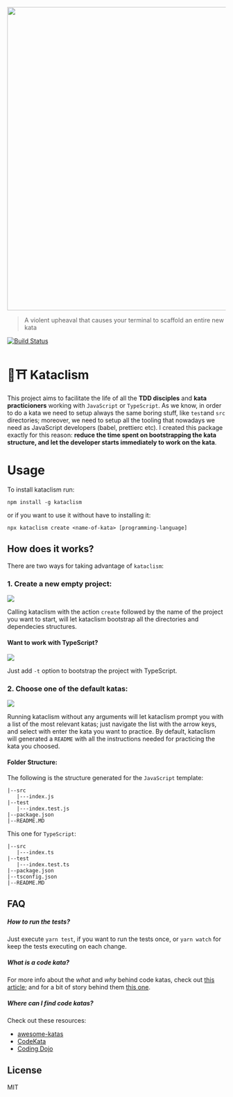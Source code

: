 <p align="center">
   <img src="https://github.com/glippi/kataclism/blob/master/kataclism.svg" width="700"/>
</p>

> A violent upheaval that causes your terminal to scaffold an entire new kata

[![Build Status](https://travis-ci.com/glippi/kataclism.svg?branch=master)](https://travis-ci.com/glippi/kataclism)

# 🥋⛩️ Kataclism
This project aims to facilitate the life of all the **TDD disciples** and **kata practicioners** working with `JavaScript` or `TypeScript`.
As we know, in order to do a kata we need to setup always the same boring stuff, like `test`and `src` directories; moreover, we need to setup all the tooling that nowadays we need as JavaScript developers (babel, prettierc etc).
I created this package exactly for this reason: **reduce the time spent on bootstrapping the kata structure, and let the developer starts immediately to work on the kata**.

# Usage
To install kataclism run:

```console
npm install -g kataclism
```

or if you want to use it without have to installing it:

```console
npx kataclism create <name-of-kata> [programming-language]
```

## How does it works?
There are two ways for taking advantage of `kataclism`:

### 1. Create a new empty project:
<img src="https://github.com/glippi/kataclism/blob/master/kataclism-js.png" />

Calling kataclism with the action `create` followed by the name of the project you want to start, will let kataclism bootstrap all the directories and dependecies structures.

#### Want to work with TypeScript?
<img src="https://github.com/glippi/kataclism/blob/master/kataclism-ts.png" />

Just add `-t` option to bootstrap the project with TypeScript.


### 2. Choose one of the default katas:
<img src="https://github.com/glippi/kataclism/blob/master/kataclism-inquirer.png" />

Running kataclism without any arguments will let kataclism prompt you with a list of the most relevant katas; just navigate the list with the arrow keys, and select with enter the kata you want to practice.
By default, kataclism will generated a `README` with all the instructions needed for practicing the kata you choosed.

#### Folder Structure:
The following is the structure generated for the `JavaScript` template:
```
|--src
   |---index.js
|--test
   |---index.test.js
|--package.json
|--README.MD
```
This one for `TypeScript`:
```
|--src
   |---index.ts
|--test
   |---index.test.ts
|--package.json
|--tsconfig.json
|--README.MD
```

## FAQ

##### How to run the tests?
Just execute `yarn test`, if you want to run the tests once, or `yarn watch` for keep the tests executing on each change.

##### What is a code kata?
For more info about the *what* and *why* behind code katas, check out [this article](http://codekata.com/); and for a bit of story behind them [this one](http://codekata.com/kata/codekata-how-it-started/).

##### Where can I find code katas?
Check out these resources:
   * [awesome-katas](https://github.com/gamontal/awesome-katas)
   * [CodeKata](http://codekata.com/)
   * [Coding Dojo](http://codingdojo.org/kata/)


## License

MIT
